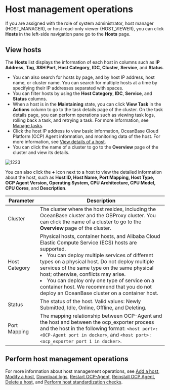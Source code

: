 # Host management operations

If you are assigned with the role of system administrator, host manager (HOST_MANAGER), or host read-only viewer (HOST_VIEWER), you can click **Hosts** in the left-side navigation pane go to the **Hosts** page.

## View hosts

The **Hosts** list displays the information of each host in columns such as **IP Address**, **Tag**, **SSH Port**, **Host Category**, **IDC**, **Cluster**, **Service**, and **Status**.

* You can also search for hosts by page, and by host IP address, host name, or cluster name. You can search for multiple hosts at a time by specifying their IP addresses separated with spaces.
* You can filter hosts by using the **Host Category**, **IDC**, **Service**, and **Status** columns.
* When a host is in the **Maintaining** state, you can click **View Task** in the **Actions** column to go to the task details page of the cluster. On the task details page, you can perform operations such as viewing task logs, rolling back a task, and retrying a task. For more information, see [Manage tasks](../1600.system-management-features/100.manage-tasks.md).
* Click the host IP address to view basic information, OceanBase Cloud Platform (OCP) Agent information, and monitoring data of the host. For more information, see [View details of a host](150.view-a-host-overview.md).
* You can click the name of a cluster to go to the **Overview** page of the cluster and view its details.

![1223](https://obbusiness-private.oss-cn-shanghai.aliyuncs.com/doc/img/ocp/422-en/OBProxy%E9%9B%86%E7%BE%A4%E5%88%97%E8%A1%A81.png)

You can also click the **+** icon next to a host to view the detailed information about the host, such as **Host ID, Host Name, Port Mapping, Host Type, OCP Agent Version, Operating System, CPU Architecture, CPU Model, CPU Cores**, and **Description**.

| Parameter | Description |
|--------|-----------|
| Cluster | The cluster where the host resides, including the OceanBase cluster and the OBProxy cluster. You can click the name of a cluster to go to the **Overview** page of the cluster.  |
| Host Category | Physical hosts, container hosts, and Alibaba Cloud Elastic Compute Service (ECS) hosts are supported.<li>You can deploy multiple services of different types on a physical host. Do not deploy multiple services of the same type on the same physical host; otherwise, conflicts may arise. </li><li> You can deploy only one type of service on a container host. We recommend that you do not deploy an OceanBase cluster on a container host.  </li> |
| Status | The status of the host. Valid values: Newly Submitted, Idle, Online, Offline, and Deleting.  |
| Port Mapping | The mapping relationship between OCP-Agent and the host and between the ocp_exporter process and the host in the following format: `<host port>:<OCP-Agent port in docker>`, and `<host port>:<ocp_exporter port 1 in docker>`.  |

## Perform host management operations

For more information about host management operations, see [Add a host](200.add-a-host.md), [Modify a host](300.modify-host.md), [Download logs](../1300.log-service/200.download-log.md), [Restart OCP-Agent](400.restart-the-ocp-agent.md), [Reinstall OCP Agent](500.reinstall-ocp-agent.md), [Delete a host](550.delete-a-host.md), and [Perform host standardization checks](600.normalization-agent.md).
